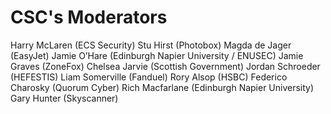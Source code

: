 # CSC's Moderators

Harry McLaren (ECS Security)
Stu Hirst (Photobox)
Magda de Jager (EasyJet)
Jamie O’Hare (Edinburgh Napier University / ENUSEC)
Jamie Graves (ZoneFox)
Chelsea Jarvie (Scottish Government)
Jordan Schroeder (HEFESTIS)
Liam Somerville (Fanduel) 
Rory Alsop (HSBC)
Federico Charosky (Quorum Cyber)
Rich Macfarlane (Edinburgh Napier University)
Gary Hunter (Skyscanner)
